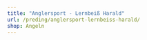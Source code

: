 ```yaml
---
title: "Anglersport - Lernbeiß Harald"
url: /preding/anglersport-lernbeiss-harald/
shop: Angeln
---
```

